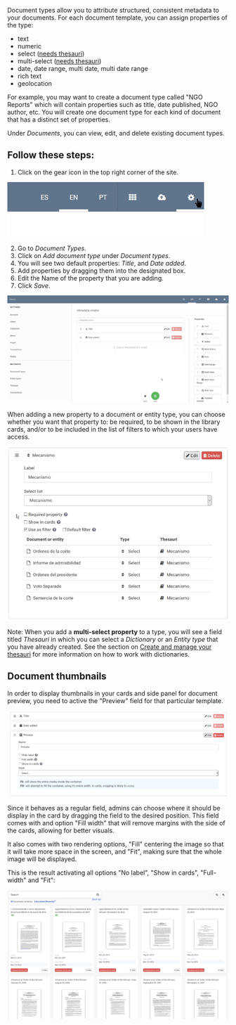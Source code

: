 Document types allow you to attribute structured, consistent metadata to your documents. For each document template, you can assign properties of the type:
* text 
* numeric
* select ([needs thesauri](https://github.com/huridocs/uwazi/wiki/Create-thesauri)) 
* multi-select ([needs thesauri](https://github.com/huridocs/uwazi/wiki/Create-thesauri)) 
* date, date range, multi date, multi date range
* rich text
* geolocation

For example, you may want to create a document type called "NGO Reports" which will contain properties such as title, date published, NGO author, etc. You will create one document type for each kind of document that has a distinct set of properties.

Under _Documents_, you can view, edit, and delete existing document types. 

## Follow these steps:

1. Click on the gear icon in the top right corner of the site.

![Gear icon](https://raw.githubusercontent.com/huridocs/uwazi-assets/master/wiki/screenshots/settings_link.jpg)

2. Go to _Document Types_.
3. Click on _Add document type_ under _Document types_.
4. You will see two default properties: _Title_, and _Date added_. 
5. Add properties by dragging them into the designated box. 
6. Edit the Name of the property that you are adding.
7. Click _Save_.

![New template](https://raw.githubusercontent.com/huridocs/uwazi-assets/master/wiki/screenshots/new_document_entity.jpg)

When adding a new property to a document or entity type, you can choose whether you want that property to: be required, to be shown in the library cards, and/or to be included in the list of filters to which your users have access. 

![property options](https://raw.githubusercontent.com/huridocs/uwazi-assets/master/wiki/screenshots/document_properties.jpg)

Note: When you add a **multi-select property** to a type, you will see a field titled _Thesauri_ in which you can select a _Dictionary_ or an _Entity type_ that you have already created. See the section on [Create and manage your thesauri](https://github.com/huridocs/uwazi/wiki/Build-the-information-architecture#manage-your-thesauri) for more information on how to work with dictionaries. 

## Document thumbnails
In order to display thumbnails in your cards and side panel for document preview, you need to active the "Preview" field for that particular template. 

![Preview field](https://github.com/huridocs/uwazi-assets/blob/master/wiki/screenshots/thumbnails-field.png)

Since it behaves as a regular field, admins can choose where it should be display in the card by dragging the field to the desired position. This field comes with and option "Fill width" that will remove margins with the side of the cards, allowing for better visuals.

It also comes with two rendering options, "Fill" centering the image so that it will take more space in the screen, and "Fit", making sure that the whole image will be displayed.

This is the result activating all options "No label", "Show in cards", "Full-width" and "Fit":

![Document list with previews](https://github.com/huridocs/uwazi-assets/blob/master/wiki/screenshots/thumbnails-preview.png)



